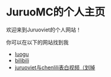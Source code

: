 # JuruoMC的个人主页
<p>欢迎来到Juruoviet的个人网站！ </p>
<p>你可以在以下的网站找到我</p>

<ul>
  <li> <a href="https://www.luogu.com.cn/user/538392">luogu</a> </li>
  <li> <a href="https://space.bilibili.com/651856738?spm_id_from=333.1007.0.0">bilibili</a> </li>
  <li> <a href="https://vdse.bdstatic.com//192d9a98d782d9c74c96f09db9378d93.mp4?unpf=1">juruoviet与chenlili表白视频（划掉</a> </li>
</ul>
